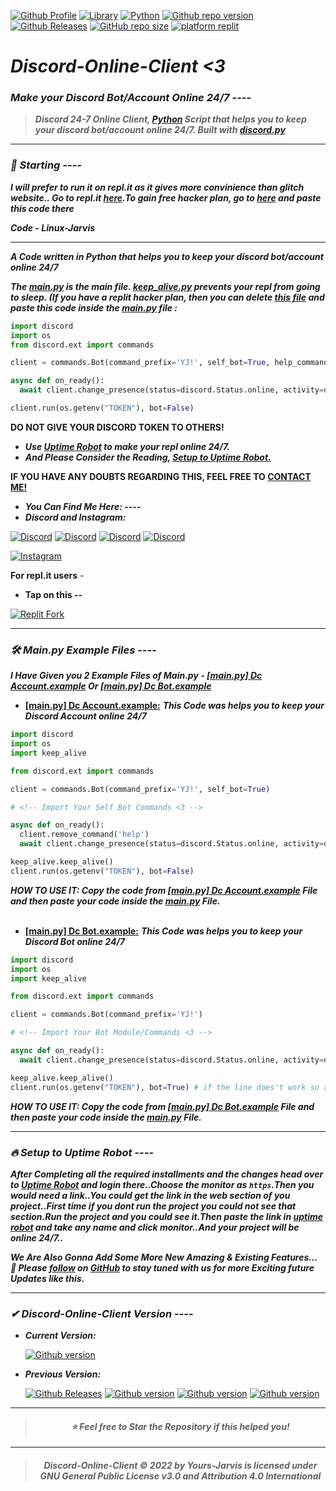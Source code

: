 [![Github Profile](https://img.shields.io/badge/Github-Yours_Jarvis-blueviolet?style=flat&logo=github&logoColor=white)](https://github.com/Yours-Jarvis/)
[![Library](https://img.shields.io/badge/Library-Python_v3.8-orange)](https://www.python.org/) 
[![Python](https://img.shields.io/badge/Python_Library-discord.py_v1.7.3-blue?style=flat&logo=python&logoColor=white)](https://discordpy.readthedocs.io/en/stable/) 
[![Github repo version](https://img.shields.io/badge/Discord_Online_Client-v3.0.1-brightgreen?style=flat&logo=github&logoColor=white)](https://github.com/Yours-Jarvis/Discord-24-7-Online-Client/releases/tag/v3.0.1) 
[![Github Releases](https://img.shields.io/badge/Github-Releases-ff0000?style=flat&logo=github&logoColor=white)](https://github.com/Yours-Jarvis/Discord-24-7-Online-Client/releases) 
[![GitHub repo size](https://img.shields.io/github/repo-size/Yours-Jarvis/Discord-24-7-Online-Client?color=00ffff&label=Repository%20Size&logo=github)](https://github.com/Yours-Jarvis/Discord-24-7-Online-Client/)
[![platform replit](https://img.shields.io/badge/Platform-Replit-000000?style=flat&logo=replit&logoColor=white)](https://replit.com/)

*<h1 align="">Discord-Online-Client <3</h1>*
*<h3>Make your Discord Bot/Account Online 24/7 ----</h3>*
> ***Discord 24-7 Online Client, [Python](https://www.python.org/) Script that helps you to keep your discord bot/account online 24/7.  Built with [discord.py](https://discordpy.readthedocs.io/en/stable/)***
----

*<h3>🚀 Starting ----</h3>*
***I will prefer to run it on repl.it as it gives more convinience than glitch website.. Go to repl.it [here](https://repl.it/).To gain free hacker plan, go to [here](https://repl.it/claim) and paste this code there***

***Code - Linux-Jarvis***

----
***A Code written in Python that helps you to keep your discord bot/account online 24/7***

***The [main.py](https://github.com/Yours-Jarvis/Discord-24-7-Online-Client/blob/main/main.py) is the main file. [keep_alive.py](https://github.com/Yours-Jarvis/Discord-24-7-Online-Client/blob/main/keep_alive.py) prevents your repl from going to sleep. (If you have a replit hacker plan, then you can delete [this file](https://github.com/Yours-Jarvis/Discord-24-7-Online-Client/blob/main/keep_alive.py) and paste this code inside the [main.py](https://github.com/Yours-Jarvis/Discord-24-7-Online-Client/blob/main/main.py) file :***

```py
import discord
import os
from discord.ext import commands

client = commands.Bot(command_prefix='YJ!', self_bot=True, help_command=None)

async def on_ready():
  await client.change_presence(status=discord.Status.online, activity=discord.Game("Your's Jarvis"))

client.run(os.getenv("TOKEN"), bot=False)
```
**DO NOT GIVE YOUR DISCORD TOKEN TO OTHERS!**
  
- ***Use [Uptime Robot](https://uptimerobot.com/) to make your repl online 24/7.***
- ***And Please Consider the Reading, [Setup to Uptime Robot.]()***

**IF YOU HAVE ANY DOUBTS REGARDING THIS, FEEL FREE TO [CONTACT ME!](https://github.com/Yours-Jarvis/)**

- ***You Can Find Me Here: ----***
- ***Discord and Instagram:***

 [![Discord](https://img.shields.io/badge/Discord-Add_to_Jarvis-blueviolet?style=flat&logo=discord&logoColor=white)](https://discord.com/users/899961311771897877)
 [![Discord](https://img.shields.io/badge/Discord-Server_1-brightgreen?style=flat&logo=discord&logoColor=white)](https://discord.gg/kVKz4utJ9G)
 [![Discord](https://img.shields.io/badge/Discord-Server_2-brightgreen?style=flat&logo=discord&logoColor=white)](https://discord.gg/qeQ3VStAQ6)
 [![Discord](https://img.shields.io/badge/Discord-Server_3-brightgreen?style=flat&logo=discord&logoColor=white)](https://discord.gg/RrABUqmDUF)

 [![Instagram](https://img.shields.io/badge/Instagram-Your's_Jarvis-ff0000?style=flat&logo=instagram&logoColor=white)](https://www.instagram.com/_alpesh_01_x_yj/)

**For repl.it users** -
- **Tap on this --**

 [![Replit Fork](https://img.shields.io/badge/Replit-Tap_on_this-000000?style=flat&logo=replit&logoColor=white)](https://replit.com/github/Yours-Jarvis/Discord-24-7-Online-Client/)

----

*<h3>🛠 Main.py Example Files ----</h3>*
***I Have Given you 2 Example Files of Main.py - [[main.py] Dc Account.example](https://github.com/Yours-Jarvis/Discord-24-7-Online-Client/blob/3feaaa0a5fcca1bdcd666ccd1f8e84a2075256f3/%5Bmain.py%5D%20Dc%20Account.example) Or [[main.py] Dc Bot.example](https://github.com/Yours-Jarvis/Discord-24-7-Online-Client/blob/3feaaa0a5fcca1bdcd666ccd1f8e84a2075256f3/%5Bmain.py%5D%20Dc%20Bot.example)***
  
- **[[main.py] Dc Account.example:](https://github.com/Yours-Jarvis/Discord-24-7-Online-Client/blob/3feaaa0a5fcca1bdcd666ccd1f8e84a2075256f3/%5Bmain.py%5D%20Dc%20Account.example)** ***This Code was helps you to keep your Discord Account online 24/7***

```py
import discord
import os
import keep_alive

from discord.ext import commands

client = commands.Bot(command_prefix='YJ!', self_bot=True)

# <!-- Import Your Self Bot Commands <3 --> 

async def on_ready():
  client.remove_command('help')
  await client.change_presence(status=discord.Status.online, activity=discord.Game("Your's Jarvis"))

keep_alive.keep_alive()
client.run(os.getenv("TOKEN"), bot=False)
```  
***HOW TO USE IT: Copy the code from [[main.py] Dc Account.example](https://github.com/Yours-Jarvis/Discord-24-7-Online-Client/blob/3feaaa0a5fcca1bdcd666ccd1f8e84a2075256f3/%5Bmain.py%5D%20Dc%20Account.example) File and then paste your code inside the [main.py](https://github.com/Yours-Jarvis/Discord-24-7-Online-Client/blob/3feaaa0a5fcca1bdcd666ccd1f8e84a2075256f3/main.py) File.***
<br> </br>
- **[[main.py] Dc Bot.example:](https://github.com/Yours-Jarvis/Discord-24-7-Online-Client/blob/3feaaa0a5fcca1bdcd666ccd1f8e84a2075256f3/%5Bmain.py%5D%20Dc%20Bot.example)** ***This Code was helps you to keep your Discord Bot online 24/7***

```py
import discord
import os
import keep_alive

from discord.ext import commands

client = commands.Bot(command_prefix='YJ!')

# <!-- Import Your Bot Module/Commands <3 -->  

async def on_ready():
  await client.change_presence(status=discord.Status.online, activity=discord.Game("Your's Jarvis"))

keep_alive.keep_alive()
client.run(os.getenv("TOKEN"), bot=True) # if the line does't work so replace this line of code || client.run(os.getenv("TOKEN") ||
```
***HOW TO USE IT: Copy the code from [[main.py] Dc Bot.example](https://github.com/Yours-Jarvis/Discord-24-7-Online-Client/blob/3feaaa0a5fcca1bdcd666ccd1f8e84a2075256f3/%5Bmain.py%5D%20Dc%20Bot.example) File and then paste your code inside the [main.py](https://github.com/Yours-Jarvis/Discord-24-7-Online-Client/blob/3feaaa0a5fcca1bdcd666ccd1f8e84a2075256f3/main.py) File.***

----


*<h3>🔥 Setup to Uptime Robot ----</h3>*
***After Completing all the required installments and the changes head over to [Uptime Robot](https://uptimerobot.com/) and login there..Choose the monitor as `https`.Then you would need a link..You could get the link in the web section of you project..First time if you dont run the project you could not see that section.Run the project and you could see it.Then paste the link in [uptime robot](https://uptimerobot.com/) and take any name and click monitor..And your project will be online 24/7..***

***We Are Also Gonna Add Some More New Amazing & Existing Features...***
***🚀 Please [follow](https://github.com/Yours-Jarvis) on [GitHub](https://github.com/Yours-Jarvis) to stay tuned with us for more Exciting future Updates like this.***

----

*<h3>✔ Discord-Online-Client Version ----</h3>*

- ***Current Version:***
  
  [![Github version](https://img.shields.io/badge/Version-3.0.1-success?style=flat&logo=github&logoColor=white)](https://github.com/Yours-Jarvis/Discord-24-7-Online-Client/releases/tag/v3.0.1)
   
- ***Previous Version:***

  [![Github Releases](https://img.shields.io/badge/Github-Releases-ff0000?style=flat&logo=github&logoColor=white)](https://github.com/Yours-Jarvis/Discord-24-7-Online-Client/releases) [![Github version](https://img.shields.io/badge/Version-2.1.0-success?style=flat&logo=github&logoColor=white)](https://github.com/Yours-Jarvis/Discord-24-7-Online-Client/releases/tag/v2.1.0) [![Github version](https://img.shields.io/badge/Version-2.0.1-success?style=flat&logo=github&logoColor=white)](https://github.com/Yours-Jarvis/Discord-24-7-Online-Client/releases/tag/v2.0.1) [![Github version](https://img.shields.io/badge/Version-1.0.1-success?style=flat&logo=github&logoColor=white)](https://github.com/Yours-Jarvis/Discord-24-7-Online-Client/releases/tag/v1.0.1)
----

> *<h4 align="center">⭐ Feel free to Star the Repository if this helped you!</h4>*
----
> *<h4 align="center">Discord-Online-Client © 2022 by Yours-Jarvis is licensed under GNU General Public License v3.0 and Attribution 4.0 International</h4>*

